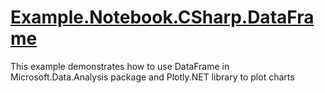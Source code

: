 # [Example.Notebook.CSharp.DataFrame](https://developers.lseg.com/en/article-catalog/article/getting-started-with-c--dataframe-and-xplot-ploty)
This example demonstrates how to use DataFrame in Microsoft.Data.Analysis package and Plotly.NET library to plot charts
